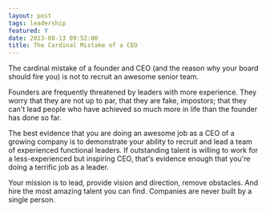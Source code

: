 ```yaml
---
layout: post
tags: leadership
featured: Y
date: 2013-08-13 09:52:00
title: The Cardinal Mistake of a CEO
---
```

The cardinal mistake of a founder and CEO (and the reason why your board should fire you) is not to recruit an awesome senior team.

Founders are frequently threatened by leaders with more experience. They worry that they are not up to par, that they are fake, impostors; that they can't lead people who have achieved so much more in life than the founder has done so far.

The best evidence that you are doing an awesome job as a CEO of a growing company is to demonstrate your ability to recruit and lead a team of experienced functional leaders. If outstanding talent is willing to work for a less-experienced but inspiring CEO, that's evidence enough that you're doing a terrific job as a leader.

Your mission is to lead, provide vision and direction, remove obstacles. And hire the most amazing talent you can find. Companies are never built by a single person.